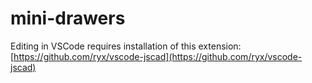 # mini-drawers
Editing in VSCode requires installation of this extension: [https://github.com/ryx/vscode-jscad](https://github.com/ryx/vscode-jscad)